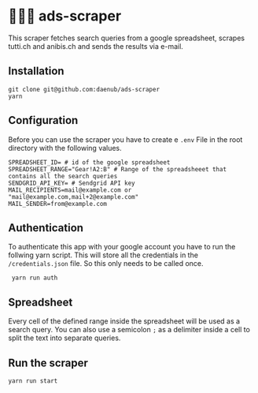 # 🕵🏻‍♂️ ads-scraper

This scraper fetches search queries from a google spreadsheet, scrapes tutti.ch and anibis.ch and sends the results via e-mail.

## Installation
```
git clone git@github.com:daenub/ads-scraper
yarn
```

## Configuration
Before you can use the scraper you have to create e `.env` File in the root directory with the following values.
```
SPREADSHEET_ID= # id of the google spreadsheet
SPREADSHEET_RANGE="Gear!A2:B" # Range of the spreadsheeet that contains all the search queries
SENDGRID_API_KEY= # Sendgrid API key
MAIL_RECIPIENTS=mail@example.com or "mail@example.com,mail+2@example.com"
MAIL_SENDER=from@example.com
```

## Authentication
To authenticate this app with your google account you have to run the follwing yarn script. This will store all the credentials in the `/credentials.json` file. So this only needs to be called once.
```
 yarn run auth
```

## Spreadsheet
Every cell of the defined range inside the spreadsheet will be used as a search query.
You can also use a semicolon `;` as a delimiter inside a cell to split the text into separate queries.

## Run the scraper

```
yarn run start
```